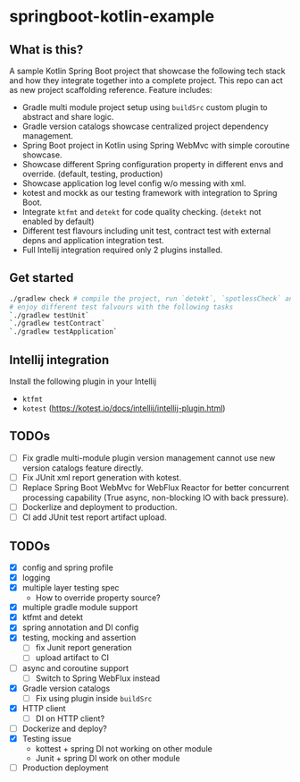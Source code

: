 # springboot-kotlin-example

## What is this?

A sample Kotlin Spring Boot project that showcase the following tech stack and how they integrate together into a
complete project. This repo can act as new project scaffolding reference. Feature includes:

- Gradle multi module project setup using `buildSrc` custom plugin to abstract and share logic.
- Gradle version catalogs showcase centralized project dependency management.
- Spring Boot project in Kotlin using Spring WebMvc with simple coroutine showcase.
- Showcase different Spring configuration property in different envs and override. (default, testing, production)
- Showcase application log level config w/o messing with xml.
- kotest and mockk as our testing framework with integration to Spring Boot.
- Integrate `ktfmt` and `detekt` for code quality checking. (`detekt` not enabled by default)
- Different test flavours including unit test, contract test with external depns and application integration test.
- Full Intellij integration required only 2 plugins installed.

## Get started

```bash
./gradlew check # compile the project, run `detekt`, `spotlessCheck` and `test`
# enjoy different test falvours with the following tasks
`./gradlew testUnit`
`./gradlew testContract`
`./gradlew testApplication`
```

## Intellij integration

Install the following plugin in your Intellij

* `ktfmt`
* `kotest` (https://kotest.io/docs/intellij/intellij-plugin.html)

## TODOs

- [ ] Fix gradle multi-module plugin version management cannot use new version catalogs feature directly.
- [ ] Fix JUnit xml report generation with kotest.
- [ ] Replace Spring Boot WebMvc for WebFlux Reactor for better concurrent processing capability (True async,
  non-blocking IO with back pressure).
- [ ] Dockerlize and deployment to production.
- [ ] CI add JUnit test report artifact upload.

## TODOs

- [x] config and spring profile
- [x] logging
- [x] multiple layer testing spec
    - How to override property source?
- [x] multiple gradle module support
- [x] ktfmt and detekt
- [x] spring annotation and DI config
- [x] testing, mocking and assertion
    - [ ] fix Junit report generation
    - [ ] upload artifact to CI
- [ ] async and coroutine support
    - [ ] Switch to Spring WebFlux instead
- [x] Gradle version catalogs
    - [ ] Fix using plugin inside `buildSrc`
- [x] HTTP client
    - [ ] DI on HTTP client?
- [ ] Dockerize and deploy?
- [x] Testing issue
    - kottest + spring DI not working on other module
    - Junit + spring DI work on other module
- [ ] Production deployment

